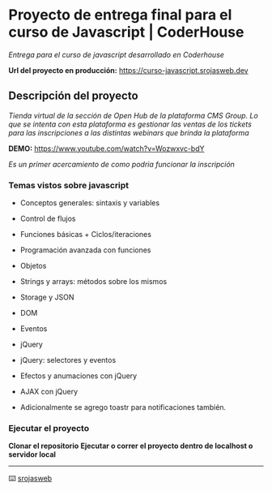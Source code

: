 # Proyecto de entrega final para el curso de Javascript | CoderHouse

_Entrega para el curso de javascript desarrollado en Coderhouse_

**Url del proyecto en producción:** https://curso-javascript.srojasweb.dev


## Descripción del proyecto

_Tienda virtual de la sección de Open Hub de la plataforma CMS Group. Lo que se intenta con esta plataforma es gestionar las ventas de los tickets para las inscripciones a las distintas webinars que brinda la plataforma_

**DEMO:** https://www.youtube.com/watch?v=Wozwxvc-bdY

_Es un primer acercamiento de como podria funcionar la inscripción_


### Temas vistos sobre javascript

* Conceptos generales: sintaxis y variables
* Control de flujos
* Funciones básicas + Ciclos/iteraciones
* Programación avanzada con funciones
* Objetos
* Strings y arrays: métodos sobre los mismos
* Storage y JSON
* DOM
* Eventos
* jQuery
* jQuery: selectores y eventos
* Efectos y anumaciones con jQuery
* AJAX con jQuery

* Adicionalmente se agrego toastr para notificaciones también.


### Ejecutar el proyecto

**Clonar el repositorio**
**Ejecutar o correr el proyecto dentro de localhost o servidor local**

---
⌨️ [srojasweb](https://github.com/secrojas)
